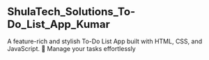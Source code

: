 # ShulaTech_Solutions_To-Do_List_App_Kumar
A feature-rich and stylish To-Do List App built with HTML, CSS, and JavaScript. 🚀 Manage your tasks effortlessly 

<!DOCTYPE html>
<html lang="en">

<head>
    <meta charset="UTF-8">
    <meta name="viewport" content="width=device-width, initial-scale=1.0">
    <title>Advanced To-Do List</title>
    <link rel="stylesheet" href="style.css">
    <style>
        import url('https://fonts.googleapis.com/css2?family=Poppins:wght@300;400;600&display=swap');

        body {
            font-family: 'Poppins', sans-serif;
            background: #1e1e1e;
            color: white;
            display: flex;
            justify-content: center;
            align-items: center;
            height: 100vh;
            margin: 0;
            flex-direction: column;
        }

        .container {
            background: #292929;
            padding: 20px;
            border-radius: 10px;
            width: 400px;
            text-align: center;
            box-shadow: 0px 5px 15px rgba(0, 0, 0, 0.3);
        }

        h1 {
            font-size: 24px;
        }

        .input-section {
            display: flex;
            gap: 10px;
        }

        input,
        select {
            flex: 1;
            padding: 10px;
            border: none;
            border-radius: 5px;
            outline: none;
        }

        button {
            background: #27ae60;
            color: white;
            border: none;
            padding: 10px 15px;
            border-radius: 5px;
            cursor: pointer;
            font-weight: bold;
        }

        button:hover {
            background: #2ecc71;
        }

        ul {
            list-style: none;
            padding: 0;
            margin-top: 20px;
        }

        li {
            background: #333;
            margin: 5px 0;
            padding: 10px;
            display: flex;
            justify-content: space-between;
            align-items: center;
            border-radius: 5px;
            cursor: pointer;
        }

        li.completed {
            text-decoration: line-through;
            opacity: 0.6;
        }

        .delete-btn {
            background: red;
            color: white;
            border: none;
            padding: 5px 10px;
            border-radius: 5px;
            cursor: pointer;
        }

        .edit-btn {
            background: orange;
            color: white;
            border: none;
            padding: 5px 10px;
            border-radius: 5px;
            cursor: pointer;
        }
    </style>
</head>

<body>
    <div class="container">
        <h1>📝 To-Do List</h1>
        <div class="input-section">
            <input type="text" id="taskInput" placeholder="Add a new task...">
            <input type="date" id="dueDate">
            <select id="priority">
                <option value="Low">Low</option>
                <option value="Medium">Medium</option>
                <option value="High">High</option>
            </select>
            <button onclick="addTask()">Add</button>
        </div>
        <ul id="taskList"></ul>
    </div>
    <script>
        document.addEventListener("DOMContentLoaded", loadTasks);

        function addTask() {
            let taskInput = document.getElementById("taskInput").value.trim();
            let dueDate = document.getElementById("dueDate").value;
            let priority = document.getElementById("priority").value;

            if (taskInput === "") {
                alert("Please enter a task!");
                return;
            }

            let taskList = document.getElementById("taskList");
            let li = document.createElement("li");
            li.innerHTML = `<span>${taskInput} - ${dueDate} (${priority})</span> 
                            <button class='edit-btn' onclick='editTask(this)'>Edit</button>
                            <button class='delete-btn' onclick='deleteTask(this)'>X</button>`;

            li.addEventListener("click", function () {
                this.classList.toggle("completed");
                saveTasks();
            });

            taskList.appendChild(li);
            document.getElementById("taskInput").value = "";
            saveTasks();
        }

        function editTask(button) {
            let taskItem = button.parentElement;
            let taskText = taskItem.querySelector("span").innerText;
            let newTask = prompt("Edit Task:", taskText);
            if (newTask) {
                taskItem.querySelector("span").innerText = newTask;
                saveTasks();
            }
        }

        function deleteTask(button) {
            let taskItem = button.parentElement;
            taskItem.remove();
            saveTasks();
        }

        function saveTasks() {
            let tasks = [];
            document.querySelectorAll("#taskList li").forEach(li => {
                tasks.push({ text: li.querySelector("span").innerText, completed: li.classList.contains("completed") });
            });
            localStorage.setItem("tasks", JSON.stringify(tasks));
        }

        function loadTasks() {
            let storedTasks = localStorage.getItem("tasks");
            if (storedTasks) {
                let tasks = JSON.parse(storedTasks);
                let taskList = document.getElementById("taskList");
                tasks.forEach(task => {
                    let li = document.createElement("li");
                    li.innerHTML = `<span>${task.text}</span> 
                                    <button class='edit-btn' onclick='editTask(this)'>Edit</button>
                                    <button class='delete-btn' onclick='deleteTask(this)'>X</button>`;
                    if (task.completed) li.classList.add("completed");
                    li.addEventListener("click", function () {
                        this.classList.toggle("completed");
                        saveTasks();
                    });
                    taskList.appendChild(li);
                });
            }
        }
    </script>
</body>

</html>

